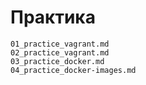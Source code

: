 # Практика
```{toctree}
01_practice_vagrant.md
02_practice_vagrant.md
03_practice_docker.md
04_practice_docker-images.md
```
